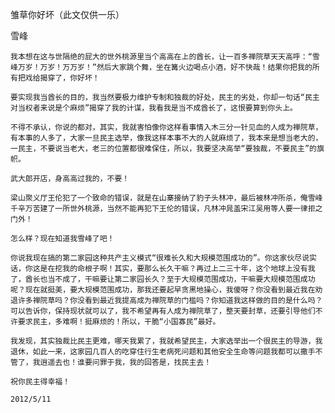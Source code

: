 雏草你好坏（此文仅供一乐）

雪峰


    我本想在这与世隔绝的屁大的世外桃源里当个高高在上的酋长，让一百多禅院草天天高呼：“雪峰万岁！万岁！万万岁！”然后大家跳个舞，坐在篝火边喝点小酒，好不快哉！结果你把我的所有把戏给揭穿了，你好坏！

    要实现我当酋长的目的，我当然要极力维护专制和独裁的好处，民主的劣处，你却一句话“民主对当权者来说是个麻烦”揭穿了我的计谋，我看我是当不成酋长了，这恨要算到你头上。

    不得不承认，你说的都对，其实，我就害怕像你这样看事情入木三分一针见血的人成为禅院草，有本事的人多了，大家一旦民主选举，像我这样本事不大的人就麻烦了，我本来是想当老大的，一民主，不要说当老大，老三的位置都很难保住，所以，我要坚决高举“要独裁，不要民主”的旗帜。

    武大郎开店，身高高过我的，不要！

    梁山聚义厅王伦犯了一个致命的错误，就是在山寨接纳了豹子头林冲，最后被林冲所杀，俺雪峰千辛万苦建了一所世外桃源，当然不能再犯下王伦的错误，凡林冲晁盖宋江吴用等人要一律拒之门外！

    怎么样？现在知道我雪峰了吧！

    你说我现在搞的第二家园这种共产主义模式“很难长久和大规模范围成功的”。你这家伙尽说实话，你这是在挖我的命根子啊！其实，要那么长久干嘛？再过上二三十年，这个地球上没有我了，酋长也当不成了，干嘛要让第二家园长久？至于大规模范围成功，干嘛要大规模范围成功呢？现在就挺美，要大规模范围成功，那我还要起早贪黑地操心，我傻呀？你没看到最近我在劝退许多禅院草吗？你没看到最近我提高成为禅院草的门槛吗？你知道我这样做的目的是什么吗？可以告诉你，保持现状就可以了，我不希望再有人成为禅院草了，整天要封草，还要引导他们不许要求民主，多难啊！挺麻烦的！所以，干脆“小国寡民”最好。

    我发现，其实独裁比民主更难，哪天我累了，我就希望民主，大家选举出一个很民主的导游，我退休，如此一来，这家园几百人的吃穿住行生老病死问题和其他安全生命等问题我都可以撒手不管了，我逍遥去也！谁要问罪于我，我的回答是，找民主去！

    祝你民主得幸福！

    2012/5/11



